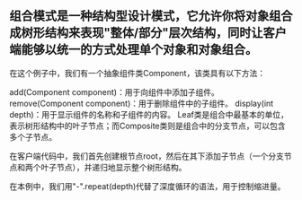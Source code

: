 
## 组合模式是一种结构型设计模式，它允许你将对象组合成树形结构来表现"整体/部分"层次结构，同时让客户端能够以统一的方式处理单个对象和对象组合。

在这个例子中，我们有一个抽象组件类Component，该类具有以下方法：

add(Component component)：用于向组件中添加子组件。
remove(Component component)：用于删除组件中的子组件。
display(int depth)：用于显示组件的名称和子组件的内容。
Leaf类是组合中最基本的单位，表示树形结构中的叶子节点；而Composite类则是组合中的分支节点，可以包含多个子节点。

在客户端代码中，我们首先创建根节点root，然后在其下添加子节点（一个分支节点和两个叶子节点），并递归地显示整个树形结构。

在本例中，我们用"-".repeat(depth)代替了深度循环的语法，用于控制缩进量。

